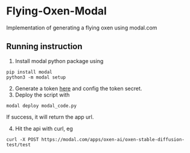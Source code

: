 # Flying-Oxen-Modal
Implementation of generating a flying oxen using modal.com
## Running instruction
1. Install modal python package using 
```
pip install modal 
python3 -m modal setup
```
2. Generate a token [here](https://modal.com/oxen-ai/settings/tokens) and config the token secret.
3. Deploy the script with 
```
modal deploy modal_code.py
``` 
If success, it will return the app url.

4. Hit the api with curl, eg 
```
curl -X POST https://modal.com/apps/oxen-ai/oxen-stable-diffusion-test/test
```
